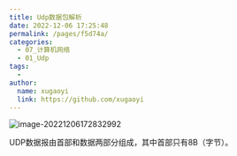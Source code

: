 ```yaml
---
title: Udp数据包解析
date: 2022-12-06 17:25:48
permalink: /pages/f5d74a/
categories:
  - 07_计算机网络
  - 01_Udp
tags:
  - 
author: 
  name: xugaoyi
  link: https://github.com/xugaoyi
---
```

![image-20221206172832992](https://gikkiares-image-bed.oss-cn-guangzhou.aliyuncs.com/img/image-20221206172832992.png)

UDP数据报由首部和数据两部分组成，其中首部只有8B（字节）。